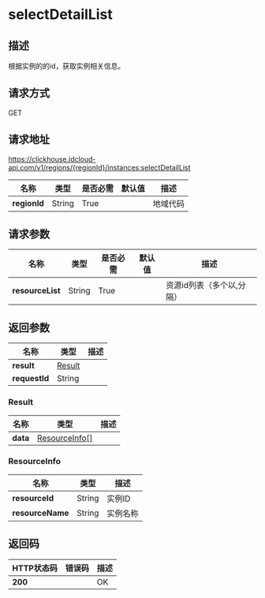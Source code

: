# selectDetailList


## 描述
根据实例的的id，获取实例相关信息。

## 请求方式
GET

## 请求地址
https://clickhouse.jdcloud-api.com/v1/regions/{regionId}/instances:selectDetailList

|名称|类型|是否必需|默认值|描述|
|---|---|---|---|---|
|**regionId**|String|True| |地域代码|

## 请求参数
|名称|类型|是否必需|默认值|描述|
|---|---|---|---|---|
|**resourceList**|String|True| |资源id列表（多个以,分隔）|


## 返回参数
|名称|类型|描述|
|---|---|---|
|**result**|[Result](selectdetaillist#result)| |
|**requestId**|String| |

### <div id="result">Result</div>
|名称|类型|描述|
|---|---|---|
|**data**|[ResourceInfo[]](selectdetaillist#resourceinfo)| |
### <div id="resourceinfo">ResourceInfo</div>
|名称|类型|描述|
|---|---|---|
|**resourceId**|String|实例ID|
|**resourceName**|String|实例名称|

## 返回码
|HTTP状态码|错误码|描述|
|---|---|---|
|**200**||OK|
